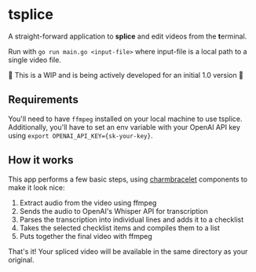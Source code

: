 # tsplice

A straight-forward application to **splice** and edit videos from the **t**erminal.

Run with `go run main.go <input-file>` where input-file is a local path to a single video file.

:construction: This is a WIP and is being actively developed for an initial 1.0 version :construction:

## Requirements

You'll need to have `ffmpeg` installed on your local machine to use tsplice. Additionally, you'll have to set an env variable with your OpenAI API key using `export OPENAI_API_KEY={sk-your-key}`.

## How it works

This app performs a few basic steps, using [charmbracelet]() components to make it look nice:

1. Extract audio from the video using ffmpeg
2. Sends the audio to OpenAI's Whisper API for transcription
3. Parses the transcription into individual lines and adds it to a checklist
4. Takes the selected checklist items and compiles them to a list
5. Puts together the final video with ffmpeg

That's it! Your spliced video will be available in the same directory as your original.